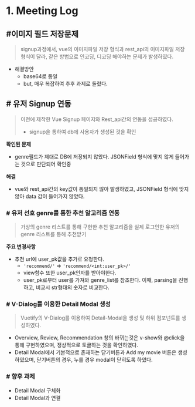 # 1. Meeting Log



## #이미지 필드 저장문제

>  signup과정에서, vue의 이미지파일 저장 형식과 rest_api의 이미지파일 저장 형식이 달라, 같은 방법으로 인코딩, 디코딩 해야하는 문제가 발생하였다.

* 해결방안
  * base64로 통일
  * but, 매우 복잡하여 추후 과제로 돌렸다.



## # 유저 Signup 연동

> 이전에 제작한 Vue Signup 페이지와 Rest_api간의 연동을 성공하였다.
>
> * signup을 통하여 db에 사용자가 생성된 것을 확인

**확인된 문제**

* genre필드가 제대로 DB에 저장되지 않았다. JSONField 형식에 맞지 않게 들어가는 것으로 판단되어 확인중

**해결**

* vue와 rest_api간의 key값이 통일되지 않아 발생하였고, JSONField 형식에 맞지 않아 data 값이 들어가지 않았다.



### # 유저 선호 genre를 통한 추천 알고리즘 연동

> 가상의 genre 리스트를 통해 구현한 추천 알고리즘을 실제 로그인한 유저의 genre 리스트를 통해 추천받기

**주요 변경사항**

* 추천 url에 user_pk값을 추가로 요청한다.
  * `'recommend/'` => `'recommend/<int:user_pk>/'`
  * view함수 또한 user_pk인자를 받아야한다.
  * user_pk로부터 user를 가져와 genre_list를 참조한다. 이때, parsing을 진행하고, 비교시 str형태의 숫자로 비교한다.



### # V-Dialog를 이용한 Detail Modal 생성

> Vuetify의 V-Dialog를 이용하여 Detail-Modal을 생성 및 하위 컴포넌트를 생성하였다.

* Overview, Review, Recommendation 창의 바뀌는것은 v-show와 @click을 통해 구현하였으며, 정상적으로 토글하는 것을 확인하였다.
* Detail Modal에서 기본적으로 존재하는 닫기버튼과 Add my movie 버튼은 생성하였으며, 닫기버튼의 경우, 누를 경우 modal이 닫히도록 하였다.



### # 향후 과제

* Detail Modal 구체화
* Detail Modal과 연결

